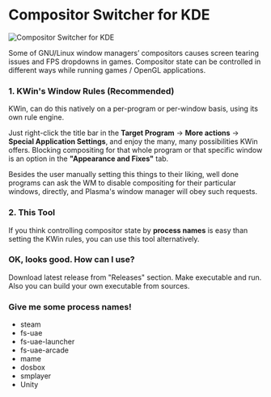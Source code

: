 # Compositor Switcher for KDE

![Compositor Switcher for KDE](https://www.muratcileli.com/wp-content/uploads/static/compositor-switcher-for-kde.png "Logo Title Text 1")

Some of GNU/Linux window managers’ compositors causes screen tearing issues and FPS dropdowns in games. Compositor state can be controlled in different ways while running games / OpenGL applications.

### 1. KWin's Window Rules (Recommended)

KWin, can do this natively on a per-program or per-window basis, using its own rule engine.

Just right-click the title bar in the **Target Program** → **More actions** → **Special Application Settings**, and enjoy the many, many possibilities KWin offers. Blocking compositing for that whole program or that specific window is an option in the **"Appearance and Fixes"** tab.

Besides the user manually setting this things to their liking, well done programs can ask the WM to disable compositing for their particular windows, directly, and Plasma's window manager will obey such requests.

### 2. This Tool

If you think controlling compositor state by **process names** is easy than setting the KWin rules, you can use this tool alternatively.

### OK, looks good. How can I use?
Download latest release from "Releases" section. Make executable and run. Also you can build your own executable from sources. 

### Give me some process names!
* steam
* fs-uae
* fs-uae-launcher
* fs-uae-arcade
* mame
* dosbox
* smplayer
* Unity

